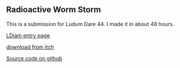 
## Radioactive Worm Storm

This is a submission for Ludum Dare 44. I made it in about 48 hours.

[LDjam entry page](https://ldjam.com/events/ludum-dare/44/radioactive-worm-storm)

[download from itch](https://markopolodev.itch.io/radioactive-worm-storm)

[Source code on github](https://github.com/markopolojorgensen/ldjam44)

